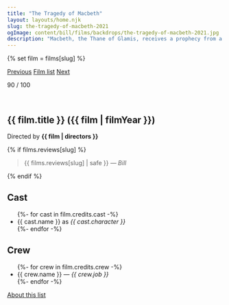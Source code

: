 ```yaml
---
title: "The Tragedy of Macbeth"
layout: layouts/home.njk
slug: the-tragedy-of-macbeth-2021
ogImage: content/bill/films/backdrops/the-tragedy-of-macbeth-2021.jpg
description: "Macbeth, the Thane of Glamis, receives a prophecy from a trio of witches that one day he will become King of Scotland. Consumed by ambition and spurred to action by his wife, Macbeth murders his king and takes the throne for himself."
---
```


{% set film = films[slug] %}

<nav class="films">
  <a class="prev" href="../licorice-pizza-2021">Previous</a>
  <a href="../">Film list</a>
  <a class="next" href="../between-two-worlds-2022">Next</a>
</nav>

<p>90 / 100</p>

<article class="film">
  <div class="backdrop-and-poster">
    <img class="poster" src="../films/posters/{{ slug }}.jpg" alt="">
    <img class="backdrop" src="../films/backdrops/{{ slug }}.jpg" alt="">
  </div>

  <h1>{{ film.title }} ({{ film | filmYear }})</h1>

  

  <p class="director">
    Directed by <strong>{{ film | directors }}</strong>
  </p>

  {% if films.reviews[slug] %}
    <blockquote> 
      {{ films.reviews[slug] | safe }} <em>— Bill</em>
    </blockquote> 
  {% endif %}

  <h2>
    Cast
  </h2>
  <ul>
    {%- for cast in film.credits.cast -%}
      <li>
        {{ cast.name }} as <em>{{ cast.character }}</em>
      </li>
    {%- endfor -%}
  </ul>

  <h2>
    Crew
  </h2>
  <ul>
    {%- for crew in film.credits.crew -%}
      <li>
        {{ crew.name }} &mdash; <em>{{ crew.job }}</em>
      </li>
    {%- endfor -%}
  </ul>
</article>
<footer>
  <a href="../about">About this list</a>
</footer>
